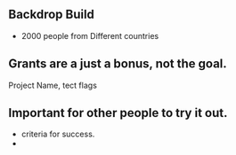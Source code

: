 ## Backdrop Build
   * 2000 people from Different countries

## Grants are a just a bonus, not the goal.
   Project Name, tect flags

## Important for other people to try it out.
   * criteria for success.
   * 
##  